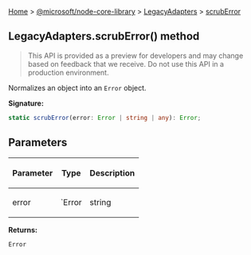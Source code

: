 [Home](./index) &gt; [@microsoft/node-core-library](./node-core-library.md) &gt; [LegacyAdapters](./node-core-library.legacyadapters.md) &gt; [scrubError](./node-core-library.legacyadapters.scruberror.md)

## LegacyAdapters.scrubError() method

> This API is provided as a preview for developers and may change based on feedback that we receive. Do not use this API in a production environment.
> 

Normalizes an object into an `Error` object.

<b>Signature:</b>

```typescript
static scrubError(error: Error | string | any): Error;
```

## Parameters

|  <p>Parameter</p> | <p>Type</p> | <p>Description</p> |
|  --- | --- | --- |
|  <p>error</p> | <p>`Error | string | any`</p> |  |

<b>Returns:</b>

`Error`

